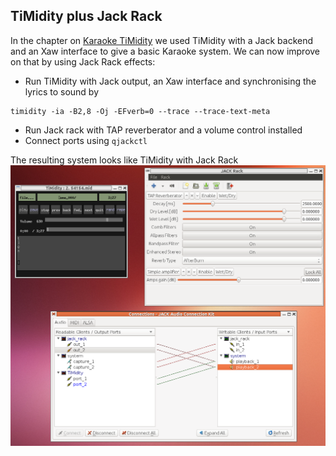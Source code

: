 
##  TiMidity plus Jack Rack 


In the chapter on [Karaoke TiMidity](../Timidity/) we used TiMidity with a Jack backend and an
Xaw interface to give a basic Karaoke system.
We can now improve on that by using Jack Rack
effects:

+ Run TiMidity with Jack output, an Xaw interface
and synchronising the lyrics to sound by
```
timidity -ia -B2,8 -Oj -EFverb=0 --trace --trace-text-meta
```

+ Run Jack rack with TAP reverberator and a volume
control installed
+ Connect ports using `qjackctl`

The resulting system looks like
TiMidity with Jack Rack![alt text](timidity+jackrack.png)